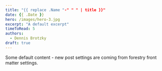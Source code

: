 ```yaml
---
title: "{{ replace .Name "-" " " | title }}"
date: {{ .Date }}
hero: /images/hero-3.jpg
excerpt: "A default excerpt"
timeToRead: 5
authors:
  - Dennis Brotzky
draft: true
---
```


Some default content - new post settings are coming from forestry front matter settings.
